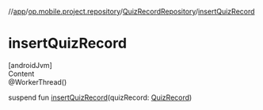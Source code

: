 //[app](../../../index.md)/[op.mobile.project.repository](../index.md)/[QuizRecordRepository](index.md)/[insertQuizRecord](insert-quiz-record.md)



# insertQuizRecord  
[androidJvm]  
Content  
@WorkerThread()  
  
suspend fun [insertQuizRecord](insert-quiz-record.md)(quizRecord: [QuizRecord](../../op.mobile.project.model/-quiz-record/index.md))  



